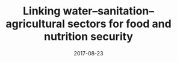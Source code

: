 ---
title: "Linking water–sanitation–agricultural sectors for food and nutrition security"
#collection: publications
#permalink: /publication/forthcoming-peace-agreement-strength
date: 2017-08-23
#venue: 'SIANI'
paperurl: '/files/publications/2017_Schulte-Herbrueggen_WASHnut_brief.pdf'
link: 'https://www.siani.se/publication/linking-water-sanitation-and-agricultural-sectors-food-and-nutrition-security/'
#code: 'link to ISA dataverse goes here'
#github: 'link to github repo goes here'
citation: 'Schulte-Herbrüggen, H., Ddiba, D., Bhattacharya, P., Kimanzu, N., Andersson, K., Dickin, S., Schulte-Herbrüggen, B. 2017. &quot;Linking water–sanitation–agricultural sectors for food and nutrition security.&quot; Swedish International Agricultural Network Initiative (SIANI) Discussion Brief. Stockholm, Sweden.'
---